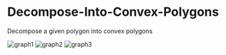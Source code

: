 # Decompose-Into-Convex-Polygons
Decompose a given polygon into convex polygons

![graph1](https://user-images.githubusercontent.com/70815270/235349327-e7b74630-c30a-4364-8803-d9cc22cfdc33.jpg)
![graph2](https://user-images.githubusercontent.com/70815270/235349339-d286c66e-0e05-447f-a44e-05da359ab222.jpg)
![graph3](https://user-images.githubusercontent.com/70815270/235349341-bb1aa7a1-bb03-4dd0-8a62-9e95bc890552.jpg)

